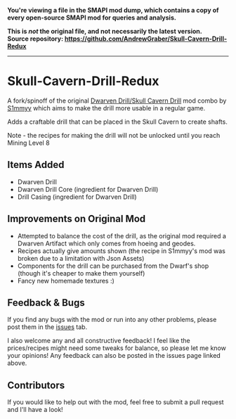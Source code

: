 **You're viewing a file in the SMAPI mod dump, which contains a copy of every open-source SMAPI mod
for queries and analysis.**

**This is _not_ the original file, and not necessarily the latest version.**  
**Source repository: https://github.com/AndrewGraber/Skull-Cavern-Drill-Redux**

----

# Skull-Cavern-Drill-Redux
A fork/spinoff of the original [Dwarven Drill/Skull Cavern Drill](https://www.nexusmods.com/stardewvalley/mods/6120?tab=description) mod combo by [S1mmyy](https://www.nexusmods.com/stardewvalley/users/49462938) which aims to make the drill more usable in a regular game.

Adds a craftable drill that can be placed in the Skull Cavern to create shafts.

Note - the recipes for making the drill will not be unlocked until you reach Mining Level 8

## Items Added
- Dwarven Drill
- Dwarven Drill Core (ingredient for Dwarven Drill)
- Drill Casing (ingredient for Dwarven Drill)

## Improvements on Original Mod
- Attempted to balance the cost of the drill, as the original mod required a Dwarven Artifact which only comes from hoeing and geodes.
- Recipes actually give amounts shown (the recipe in S1mmyy's mod was broken due to a limitation with Json Assets)
- Components for the drill can be purchased from the Dwarf's shop (though it's cheaper to make them yourself)
- Fancy new homemade textures :)

## Feedback & Bugs
If you find any bugs with the mod or run into any other problems, please post them in the [issues](https://github.com/AndrewGraber/Skull-Cavern-Drill-Redux/issues) tab.

I also welcome any and all constructive feedback! I feel like the prices/recipes might need some tweaks for balance, so please let me know your opinions! Any feedback can also be posted in the issues page linked above.

## Contributors
If you would like to help out with the mod, feel free to submit a pull request and I'll have a look!
